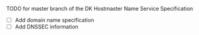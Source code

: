 TODO for master branch of the DK Hostmaster Name Service Specification

- [ ] Add domain name specification
- [ ] Add DNSSEC information